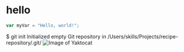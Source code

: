 # <h1> hello
``` javascript
var myVar = "Hello, world!";
```

$ git init
Initialized empty Git repository in /Users/skills/Projects/recipe-repository/.git/
![Image of Yaktocat](https://octodex.github.com/images/yaktocat.png)

